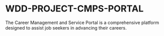 # WDD-PROJECT-CMPS-PORTAL
The Career Management and Service Portal is a comprehensive platform designed to assist job seekers in advancing their careers. 
